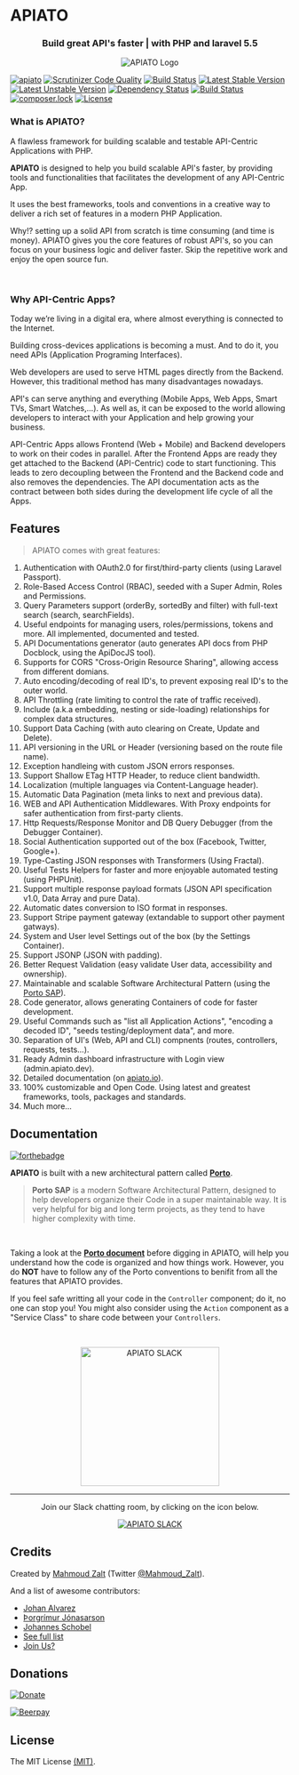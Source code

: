 # APIATO

<h3 align="center">Build great API's faster | with PHP and laravel 5.5</h3>


<p align="center">
   <img src="https://s19.postimg.org/o1y4gerrn/apiato.jpg" alt="APIATO Logo"/>
</p>


[![apiato](https://img.shields.io/badge/Status-Awesome-brightgreen.svg)](https://github.com/apiato/apiato)
[![Scrutinizer Code Quality](https://scrutinizer-ci.com/g/apiato/apiato/badges/quality-score.png?b=master)](https://scrutinizer-ci.com/g/apiato/apiato/?branch=master)
[![Build Status](https://travis-ci.org/apiato/apiato.svg?branch=master)](https://travis-ci.org/apiato/apiato)
[![Latest Stable Version](https://poser.pugx.org/apiato/apiato/v/stable)](https://packagist.org/packages/apiato/apiato)
[![Latest Unstable Version](https://poser.pugx.org/apiato/apiato/v/unstable)](https://packagist.org/packages/apiato/apiato)
[![Dependency Status](https://www.versioneye.com/user/projects/578988f4c3d40f0046852116/badge.svg?style=flat-square)](https://www.versioneye.com/user/projects/578988f4c3d40f0046852116)
[![Build Status](https://scrutinizer-ci.com/g/apiato/apiato/badges/build.png?b=master)](https://scrutinizer-ci.com/g/apiato/apiato/build-status/master)
[![composer.lock](https://poser.pugx.org/apiato/apiato/composerlock)](https://packagist.org/packages/apiato/apiato)
[![License](https://poser.pugx.org/apiato/apiato/license)](https://packagist.org/packages/apiato/apiato)



<a name="Introduction"></a>


### What is APIATO?

A flawless framework for building scalable and testable API-Centric Applications with PHP.

**APIATO** is designed to help you build scalable API's faster, by providing tools and
functionalities that facilitates the development of any API-Centric App.

It uses the best frameworks, tools and conventions in a creative way to deliver a rich set of features in a modern PHP Application.

Why!? setting up a solid API from scratch is time consuming (and time is money).
APIATO gives you the core features of robust API's, so you can focus on your business logic and deliver faster.
Skip the repetitive work and enjoy the open source fun.


<br>

### Why API-Centric Apps?

Today we’re living in a digital era, where almost everything is connected to the Internet.

Building cross-devices applications is becoming a must. And to do it, you need APIs (Application Programing Interfaces).

Web developers are used to serve HTML pages directly from the Backend. However, this traditional method has many disadvantages nowadays.

API's can serve anything and everything (Mobile Apps, Web Apps, Smart TVs, Smart Watches,...).
As well as, it can be exposed to the world allowing developers to interact with your Application and help growing your business.

API-Centric Apps allows Frontend (Web + Mobile) and Backend developers to work on their codes in parallel. After the Frontend Apps are ready they get attached to the Backend (API-Centric) code to start functioning. This leads to zero decoupling between the Frontend and the Backend code and also removes the dependencies. The API documentation acts as the contract between both sides during the development life cycle of all the Apps.



<a name="Features"></a>
## Features

> APIATO comes with great features:

1. Authentication with OAuth2.0 for first/third-party clients (using Laravel Passport).
2. Role-Based Access Control (RBAC), seeded with a Super Admin, Roles and Permissions.
3. Query Parameters support (orderBy, sortedBy and filter) with full-text search (search, searchFields).
4. Useful endpoints for managing users, roles/permissions, tokens and more. All implemented, documented and tested.
5. API Documentations generator (auto generates API docs from PHP Docblock, using the ApiDocJS tool).
6. Supports for CORS "Cross-Origin Resource Sharing", allowing access from different domians.
7. Auto encoding/decoding of real ID's, to prevent exposing real ID's to the outer world.
8. API Throttling (rate limiting to control the rate of traffic received).
9. Include (a.k.a embedding, nesting or side-loading) relationships for complex data structures.
10. Support Data Caching (with auto clearing on Create, Update and Delete).
11. API versioning in the URL or Header (versioning based on the route file name).
12. Exception handleing with custom JSON errors responses.
13. Support Shallow ETag HTTP Header, to reduce client bandwidth.
14. Localization (multiple languages via Content-Language header).
15. Automatic Data Pagination (meta links to next and previous data).
16. WEB and API Authentication Middlewares. With Proxy endpoints for safer authentication from first-party clients.
17. Http Requests/Response Monitor and DB Query Debugger (from the Debugger Container).
18. Social Authentication supported out of the box (Facebook, Twitter, Google+).
19. Type-Casting JSON responses with Transformers (Using Fractal).
20. Useful Tests Helpers for faster and more enjoyable automated testing (using PHPUnit).
21. Support multiple response payload formats (JSON API specification v1.0, Data Array and pure Data).
22. Automatic dates conversion to ISO format in responses.
23. Support Stripe payment gateway (extandable to support other payment gatways).
24. System and User level Settings out of the box (by the Settings Container).
25. Support JSONP (JSON with padding).
26. Better Request Validation (easy validate User data, accessibility and ownership).
27. Maintainable and scalable Software Architectural Pattern (using the [Porto SAP](https://github.com/Mahmoudz/Porto)).
28. Code generator, allows generating Containers of code for faster development.
29. Useful Commands such as "list all Application Actions", "encoding a decoded ID", "seeds testing/deployment data", and more.
30. Separation of UI's (Web, API and CLI) compnents (routes, controllers, requests, tests...).
31. Ready Admin dashboard infrastructure with Login view (admin.apiato.dev).
32. Detailed documentation (on [apiato.io](http://apiato.io)).
33. 100% customizable and Open Code. Using latest and greatest frameworks, tools, packages and standards.
99. Much more...




<a name="Documentation"></a>
## Documentation

[![forthebadge](http://forthebadge.com/images/badges/ages-12.svg)](http://apiato.io)



**APIATO** is built with a new architectural pattern called **[Porto](https://github.com/Mahmoudz/Porto)**.
> **Porto SAP** is a modern Software Architectural Pattern, designed to help developers organize their Code in a super maintainable way. It is very helpful for big and long term projects, as they tend to have higher complexity with time.

<br>

Taking a look at the [**Porto document**](https://github.com/Mahmoudz/Porto) before digging in APIATO, will help you understand how the code is organized and how things work.
However, you do **NOT** have to follow any of the Porto conventions to benifit from all the features that APIATO provides.


If you feel safe writting all your code in the `Controller` component; do it, no one can stop you! You might also consider using the `Action` component as a "Service Class" to share code between your `Controllers`.

<br>


<p align="center">
	<a href="http://apiato.io/">
	   <img src="https://s19.postimg.org/ecnn9vdw3/Screen_Shot_2017-08-01_at_5.08.54_AM.png" width=250px" alt="APIATO SLACK"/>
	</a>
</p>


---


<p align="center">Join our Slack chatting room, by clicking on the icon below.</p>

<p align="center">
	<a href="https://now-examples-slackin-bvfqosqozk.now.sh">
	   <img src="https://s19.postimg.org/h7pvzy9ar/Slack-i_OS-icon.png" alt="APIATO SLACK"/>
	</a>
</p>



<a name="Credits"></a>
## Credits

Created by [Mahmoud Zalt](https://zalt.me/) (Twitter [@Mahmoud_Zalt](https://twitter.com/Mahmoud_Zalt)).

And a list of awesome contributors:

- [Johan Alvarez](https://github.com/llstarscreamll)
- [Þorgrímur Jónasarson](https://github.com/toggi737)
- [Johannes Schobel](https://github.com/johannesschobel)
- [See full list](https://github.com/apiato/apiato/graphs/contributors)
- [Join Us?](http://apiato.io/miscellaneous/contribution/)


<a name="Donations"></a>
## Donations

[![Donate](https://img.shields.io/badge/Donate-PayPal-green.svg)](https://www.paypal.me/mzalt) 

[![Beerpay](https://beerpay.io/apiato/apiato/badge.svg?style=flat)](https://beerpay.io/apiato/apiato)


<a name="License"></a>
## License

The MIT License [(MIT)](https://github.com/apiato/apiato/blob/master/LICENSE).
